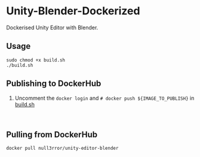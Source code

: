 # Unity-Blender-Dockerized
Dockerised Unity Editor with Blender. 

## Usage
```
sudo chmod +x build.sh
./build.sh
```
## Publishing to DockerHub
1. Uncomment the `docker login` and `# docker push ${IMAGE_TO_PUBLISH}` in [build.sh](https://github.com/Null3rror/Unity-Blender-Dockerized/blob/master/build.sh)
<br>

## Pulling from DockerHub
```
docker pull null3rror/unity-editor-blender
```
